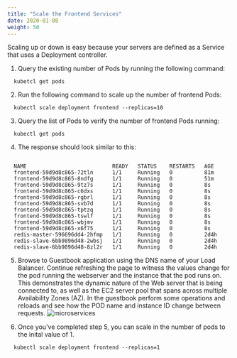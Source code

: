 ```yaml
---
title: "Scale the Frontend Services"
date: 2020-01-08
weight: 50
---
```


Scaling up or down is easy because your servers are defined as a Service that uses a Deployment controller.

1. Query the existing number of Pods by running the following command:
```
  kubetcl get pods
```  

2. Run the following command to scale up the number of frontend Pods:

```
  kubectl scale deployment frontend --replicas=10
```

3. Query the list of Pods to verify the number of frontend Pods running:

```
  kubectl get pods
```

4. The response should look similar to this:

```
  
  NAME                           READY   STATUS    RESTARTS   AGE
  frontend-59d9d8c865-72tln      1/1     Running   0          81m
  frontend-59d9d8c865-8ndfg      1/1     Running   0          51m
  frontend-59d9d8c865-9tz7s      1/1     Running   0          8s
  frontend-59d9d8c865-c6dxs      1/1     Running   0          8s
  frontend-59d9d8c865-rgbrl      1/1     Running   0          8s
  frontend-59d9d8c865-svb7d      1/1     Running   0          8s
  frontend-59d9d8c865-tptzq      1/1     Running   0          8s
  frontend-59d9d8c865-tswlf      1/1     Running   0          8s
  frontend-59d9d8c865-wbjmv      1/1     Running   0          8s
  frontend-59d9d8c865-x6f75      1/1     Running   0          8s
  redis-master-596696dd4-2hfmp   1/1     Running   0          2d4h
  redis-slave-6bb9896d48-2wbsj   1/1     Running   0          2d4h
  redis-slave-6bb9896d48-8zl2r   1/1     Running   0          2d4h
```  

5. Browse to Guestbook application using the DNS name of your Load Balancer.  Continue refreshing the page to witness the values change for the pod running the webserver and the instance that the pod runs on. This demonstrates the dynamic nature of the Web server that is being connected to, as well as the EC2 server pool that spans across multiple Availability Zones (AZ).
In the guestbook perform some operations and reloads and see how the POD name and instance ID change between requests. 
![microservices](/images/mfe/guestbook.png?classes=border,shadow)

6. Once you've completed step 5, you can scale in the number of pods to the inital value of 1.

```
  kubectl scale deployment frontend --replicas=1
```  
